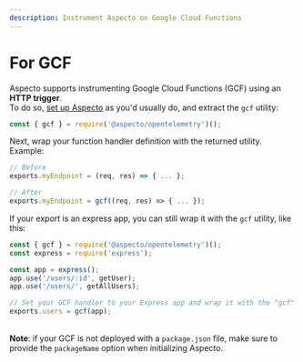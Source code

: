 ```yaml
---
description: Instrument Aspecto on Google Cloud Functions
---
```


# For GCF

Aspecto supports instrumenting Google Cloud Functions (GCF) using an **HTTP trigger**.\
To do so, [set up Aspecto](broken-reference) as you'd usually do, and extract the `gcf` utility:

```javascript
const { gcf } = require('@aspecto/opentelemetry')();
```

Next, wrap your function handler definition with the returned utility. \
Example:

```javascript
// Before
exports.myEndpoint = (req, res) => { ... };

// After
exports.myEndpoint = gcf((req, res) => { ... });
```

If your export is an express app, you can still wrap it with the `gcf` utility, like this:

```javascript
const { gcf } = require('@aspecto/opentelemetry')();
const express = require('express');

const app = express();
app.use('/users/:id', getUser);
app.use('/users/', getAllUsers);

// Set your GCF handler to your Express app and wrap it with the "gcf" utility.
exports.users = gcf(app);
```

\
**Note**: if your GCF is not deployed with a `package.json` file, make sure to provide the `packageName` option when initializing Aspecto.
